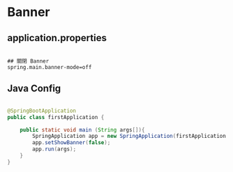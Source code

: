 # Banner 

## application.properties

```property

## 關閉 Banner
spring.main.banner-mode=off

```

## Java Config

```java

@SpringBootApplication
public class firstApplication {

    public static void main (String args[]){
        SpringApplication app = new SpringApplication(firstApplication.class);
        app.setShowBanner(false);
        app.run(args);
    }
}

```
